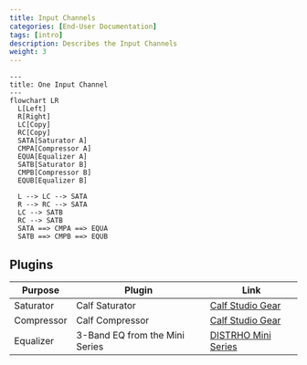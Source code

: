 ```yaml
---
title: Input Channels
categories: [End-User Documentation]
tags: [intro]
description: Describes the Input Channels
weight: 3
---
```


```mermaid
---
title: One Input Channel
---
flowchart LR
  L[Left]
  R[Right]
  LC[Copy]
  RC[Copy]
  SATA[Saturator A]
  CMPA[Compressor A]
  EQUA[Equalizer A]
  SATB[Saturator B]
  CMPB[Compressor B]
  EQUB[Equalizer B]

  L --> LC --> SATA
  R --> RC --> SATA
  LC --> SATB
  RC --> SATB
  SATA ==> CMPA ==> EQUA
  SATB ==> CMPB ==> EQUB
```

## Plugins

|Purpose|Plugin|Link|
|--|--|--|
|Saturator|Calf Saturator|[Calf Studio Gear](https://calf-studio-gear.org/)|
|Compressor|Calf Compressor|[Calf Studio Gear](https://calf-studio-gear.org/)|
|Equalizer|3-Band EQ from the Mini Series|[DISTRHO Mini Series](https://github.com/DISTRHO/Mini-Series)|
